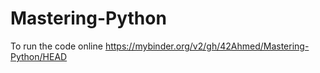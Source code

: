 # Mastering-Python  
To run the code online
<https://mybinder.org/v2/gh/42Ahmed/Mastering-Python/HEAD>
